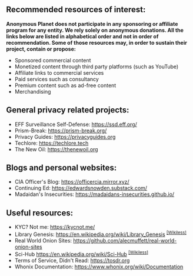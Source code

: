 ## Recommended resources of interest:
**Anonymous Planet does not participate in any sponsoring or affiliate program for any entity. We rely solely on anonymous donations. All the links below are listed in alphabetical order and not in order of recommendation. Some of those resources may, in order to sustain their project, contain or propose:**

- Sponsored commercial content
- Monetized content through third party platforms (such as YouTube)
- Affiliate links to commercial services
- Paid services such as consultancy
- Premium content such as ad-free content
- Merchandising

## General privacy related projects:
- EFF Surveillance Self-Defense: <https://ssd.eff.org/>
- Prism-Break: <https://prism-break.org/>
- Privacy Guides: <https://privacyguides.org>
- Techlore: <https://techlore.tech>
- The New Oil: <https://thenewoil.org>

## Blogs and personal websites:
- CIA Officer's Blog: <https://officercia.mirror.xyz/>
- Continuing Ed: <https://edwardsnowden.substack.com/>
- Madaidan's Insecurities: <https://madaidans-insecurities.github.io/>

## Useful resources:
- KYC? Not me: <https://kycnot.me/>
- Library Genesis: <https://en.wikipedia.org/wiki/Library_Genesis> <sup>[[Wikiless]](https://wikiless.org/wiki/Library_Genesis)</sup>
- Real World Onion Sites: <https://github.com/alecmuffett/real-world-onion-sites>
- Sci-Hub <https://en.wikipedia.org/wiki/Sci-Hub> <sup>[[Wikiless]](https://wikiless.org/wiki/Sci-Hub)</sup>
- Terms of Service, Didn't Read: <https://tosdr.org>
- Whonix Documentation: <https://www.whonix.org/wiki/Documentation>